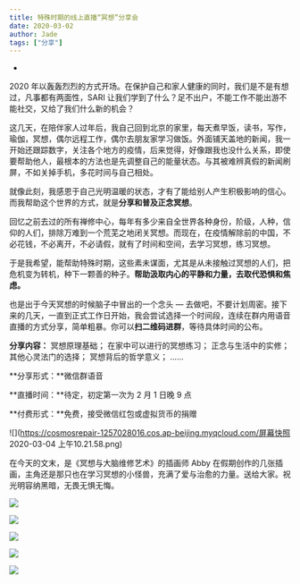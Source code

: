 ```yaml
---
title: 特殊时期的线上直播“冥想”分享会
date: 2020-03-02
author: Jade
tags: ["分享"]
---
```


-

<!--more-->

2020 年以轰轰烈烈的方式开场。在保护自己和家人健康的同时，我们是不是有想过，凡事都有两面性，SARI 让我们学到了什么？足不出户，不能工作不能出游不能社交，又给了我们什么新的机会？

这几天，在陪伴家人过年后，我自己回到北京的家里，每天煮早饭，读书，写作，瑜伽，冥想，偶尔远程工作，偶尔去朋友家学习做饭。外面铺天盖地的新闻，我一开始还跟踪数字，关注各个地方的疫情，后来觉得，好像跟我也没什么关系，即使要帮助他人，最根本的方法也是先调整自己的能量状态。与其被难辨真假的新闻刷屏，不如关掉手机，多花时间与自己相处。

就像此刻，我感恩于自己光明温暖的状态，才有了能给别人产生积极影响的信心。而我帮助这个世界的方式，就是**分享和普及正念冥想**。

回忆之前去过的所有禅修中心，每年有多少来自全世界各种身份，阶级，人种，信仰的人们，排除万难到一个荒芜之地闭关冥想。而现在，在疫情解除前的中国，不必花钱，不必离开，不必请假，就有了时间和空间，去学习冥想，练习冥想。

于是我希望，能帮助特殊时期，这些素未谋面，尤其是从未接触过冥想的人们，把危机变为转机，种下一颗善的种子。**帮助汲取内心的平静和力量，去取代恐惧和焦虑。**

也是出于今天冥想的时候脑子中冒出的一个念头 — 去做吧，不要计划周密。接下来的几天，一直到正式工作日开始，我会尝试选择一个时间段，连续在群内用语音直播的方式分享，简单粗暴。你可以**扫二维码进群**，等待具体时间的公布。

**分享内容：**
冥想原理基础；
在家中可以进行的冥想练习；
正念与生活中的实修；
其他心灵法门的选择；
冥想背后的哲学意义；
……

**分享形式：**微信群语音

**直播时间：**待定，初定第一次为 2 月 1 日晚 9 点

**付费形式：**免费，接受微信红包或虚拟货币的捐赠

![](https://cosmosrepair-1257028016.cos.ap-beijing.myqcloud.com/屏幕快照 2020-03-04 上午10.21.58.png)

在今天的文末，是《冥想与大脑维修艺术》的插画师 Abby 在假期创作的几张插画，主角还是那只也在学习冥想的小怪兽，充满了爱与治愈的力量。送给大家。祝光明容纳黑暗，无畏无惧无悔。

![](https://cosmosrepair-1257028016.cos.ap-beijing.myqcloud.com/361583288676_.pic_hd.jpg)

![](https://cosmosrepair-1257028016.cos.ap-beijing.myqcloud.com/371583288680_.pic_hd.jpg)

![](https://cosmosrepair-1257028016.cos.ap-beijing.myqcloud.com/381583288681_.pic_hd.jpg)

![](https://cosmosrepair-1257028016.cos.ap-beijing.myqcloud.com/391583288682_.pic_hd.jpg)

![](https://cosmosrepair-1257028016.cos.ap-beijing.myqcloud.com/401583288683_.pic_hd.jpg)